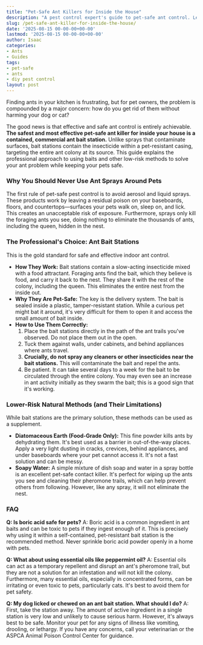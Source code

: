 ```yaml
---
title: "Pet-Safe Ant Killers for Inside the House"
description: "A pest control expert's guide to pet-safe ant control. Learn why bait stations are the top choice, how to use natural methods safely, and what to avoid to protect your pets."
slug: /pet-safe-ant-killer-for-inside-the-house/
date: '2025-08-15 00-00-00+00-00'
lastmod: '2025-08-15 00-00-00+00-00'
author: Isaac
categories:
- Ants
- Guides
tags:
- pet-safe
- ants
- diy pest control
layout: post
---
```

Finding ants in your kitchen is frustrating, but for pet owners, the problem is compounded by a major concern: how do you get rid of them without harming your dog or cat?

The good news is that effective and safe ant control is entirely achievable. **The safest and most effective pet-safe ant killer for inside your house is a contained, commercial ant bait station.** Unlike sprays that contaminate surfaces, bait stations contain the insecticide within a pet-resistant casing, targeting the entire ant colony at its source. This guide explains the professional approach to using baits and other low-risk methods to solve your ant problem while keeping your pets safe.

### Why You Should Never Use Ant Sprays Around Pets

The first rule of pet-safe pest control is to avoid aerosol and liquid sprays. These products work by leaving a residual poison on your baseboards, floors, and countertops—surfaces your pets walk on, sleep on, and lick. This creates an unacceptable risk of exposure. Furthermore, sprays only kill the foraging ants you see, doing nothing to eliminate the thousands of ants, including the queen, hidden in the nest.

### The Professional's Choice: Ant Bait Stations

This is the gold standard for safe and effective indoor ant control.

*   **How They Work:** Bait stations contain a slow-acting insecticide mixed with a food attractant. Foraging ants find the bait, which they believe is food, and carry it back to the nest. They share it with the rest of the colony, including the queen. This eliminates the entire nest from the inside out.
*   **Why They Are Pet-Safe:** The key is the delivery system. The bait is sealed inside a plastic, tamper-resistant station. While a curious pet might bat it around, it's very difficult for them to open it and access the small amount of bait inside.
*   **How to Use Them Correctly:**
    1.  Place the bait stations directly in the path of the ant trails you've observed. Do not place them out in the open.
    2.  Tuck them against walls, under cabinets, and behind appliances where ants travel.
    3.  **Crucially, do not spray any cleaners or other insecticides near the bait stations.** This will contaminate the bait and repel the ants.
    4.  Be patient. It can take several days to a week for the bait to be circulated through the entire colony. You may even see an increase in ant activity initially as they swarm the bait; this is a good sign that it's working.

### Lower-Risk Natural Methods (and Their Limitations)

While bait stations are the primary solution, these methods can be used as a supplement.

*   **Diatomaceous Earth (Food-Grade Only):** This fine powder kills ants by dehydrating them. It's best used as a barrier in out-of-the-way places. Apply a very light dusting in cracks, crevices, behind appliances, and under baseboards where your pet cannot access it. It's not a fast solution and can be messy.
*   **Soapy Water:** A simple mixture of dish soap and water in a spray bottle is an excellent pet-safe contact killer. It's perfect for wiping up the ants you see and cleaning their pheromone trails, which can help prevent others from following. However, like any spray, it will not eliminate the nest.

### FAQ

**Q: Is boric acid safe for pets?**
A: Boric acid is a common ingredient in ant baits and can be toxic to pets if they ingest enough of it. This is precisely why using it within a self-contained, pet-resistant bait station is the recommended method. Never sprinkle boric acid powder openly in a home with pets.

**Q: What about using essential oils like peppermint oil?**
A: Essential oils can act as a temporary repellent and disrupt an ant's pheromone trail, but they are not a solution for an infestation and will not kill the colony. Furthermore, many essential oils, especially in concentrated forms, can be irritating or even toxic to pets, particularly cats. It's best to avoid them for pet safety.

**Q: My dog licked or chewed on an ant bait station. What should I do?**
A: First, take the station away. The amount of active ingredient in a single station is very low and unlikely to cause serious harm. However, it's always best to be safe. Monitor your pet for any signs of illness like vomiting, drooling, or lethargy. If you have any concerns, call your veterinarian or the ASPCA Animal Poison Control Center for guidance.